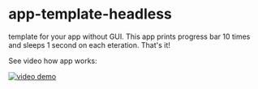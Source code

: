# app-template-headless
template for your app without GUI. This app prints progress bar 10 times and sleeps 1 second on each eteration. That's it!


See video how app works:

[![video demo](https://img.youtube.com/vi/4VdvP0SRbiM/0.jpg)](https://www.youtube.com/watch?v=4VdvP0SRbiM)
